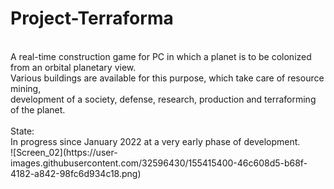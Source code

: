 # Project-Terraforma
<br>
A real-time construction game for PC in which a planet is to be colonized from an orbital planetary view.<br>
Various buildings are available for this purpose, which take care of resource mining,<br>
development of a society, defense, research, production and terraforming of the planet.<br>
<br>
State:<br>
In progress since January 2022 at a very early phase of development.<br>
![Screen_02](https://user-images.githubusercontent.com/32596430/155415400-46c608d5-b68f-4182-a842-98fc6d934c18.png)


